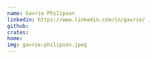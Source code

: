 ```yaml
---
name: Gavrie Philipson
linkedin: https://www.linkedin.com/in/gavrie/
github:
crates:
home:
img: gavrie-philipson.jpeg
---
```

